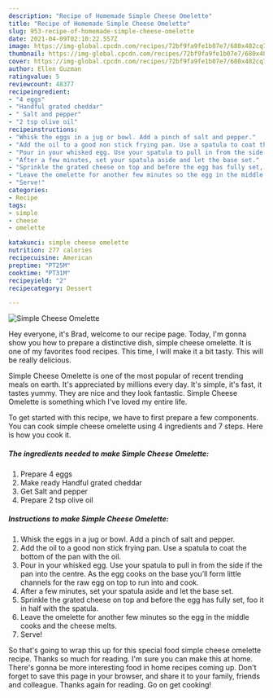 ```yaml
---
description: "Recipe of Homemade Simple Cheese Omelette"
title: "Recipe of Homemade Simple Cheese Omelette"
slug: 953-recipe-of-homemade-simple-cheese-omelette
date: 2021-04-09T02:10:22.557Z
image: https://img-global.cpcdn.com/recipes/72bf9fa9fe1b07e7/680x482cq70/simple-cheese-omelette-recipe-main-photo.jpg
thumbnail: https://img-global.cpcdn.com/recipes/72bf9fa9fe1b07e7/680x482cq70/simple-cheese-omelette-recipe-main-photo.jpg
cover: https://img-global.cpcdn.com/recipes/72bf9fa9fe1b07e7/680x482cq70/simple-cheese-omelette-recipe-main-photo.jpg
author: Ellen Guzman
ratingvalue: 5
reviewcount: 48377
recipeingredient:
- "4 eggs"
- "Handful grated cheddar"
- " Salt and pepper"
- "2 tsp olive oil"
recipeinstructions:
- "Whisk the eggs in a jug or bowl. Add a pinch of salt and pepper."
- "Add the oil to a good non stick frying pan. Use a spatula to coat the bottom of the pan with the oil."
- "Pour in your whisked egg. Use your spatula to pull in from the side if the pan into the centre. As the egg cooks on the base you’ll form little channels for the raw egg on top to run into and cook."
- "After a few minutes, set your spatula aside and let the base set."
- "Sprinkle the grated cheese on top and before the egg has fully set, foo it in half with the spatula."
- "Leave the omelette for another few minutes so the egg in the middle cooks and the cheese melts."
- "Serve!"
categories:
- Recipe
tags:
- simple
- cheese
- omelette

katakunci: simple cheese omelette 
nutrition: 277 calories
recipecuisine: American
preptime: "PT25M"
cooktime: "PT31M"
recipeyield: "2"
recipecategory: Dessert

---
```



![Simple Cheese Omelette](https://img-global.cpcdn.com/recipes/72bf9fa9fe1b07e7/680x482cq70/simple-cheese-omelette-recipe-main-photo.jpg)

Hey everyone, it's Brad, welcome to our recipe page. Today, I'm gonna show you how to prepare a distinctive dish, simple cheese omelette. It is one of my favorites food recipes. This time, I will make it a bit tasty. This will be really delicious.

Simple Cheese Omelette is one of the most popular of recent trending meals on earth. It's appreciated by millions every day. It's simple, it's fast, it tastes yummy. They are nice and they look fantastic. Simple Cheese Omelette is something which I've loved my entire life.




To get started with this recipe, we have to first prepare a few components. You can cook simple cheese omelette using 4 ingredients and 7 steps. Here is how you cook it.

<!--inarticleads1-->

##### The ingredients needed to make Simple Cheese Omelette:

1. Prepare 4 eggs
1. Make ready Handful grated cheddar
1. Get  Salt and pepper
1. Prepare 2 tsp olive oil




<!--inarticleads2-->

##### Instructions to make Simple Cheese Omelette:

1. Whisk the eggs in a jug or bowl. Add a pinch of salt and pepper.
1. Add the oil to a good non stick frying pan. Use a spatula to coat the bottom of the pan with the oil.
1. Pour in your whisked egg. Use your spatula to pull in from the side if the pan into the centre. As the egg cooks on the base you’ll form little channels for the raw egg on top to run into and cook.
1. After a few minutes, set your spatula aside and let the base set.
1. Sprinkle the grated cheese on top and before the egg has fully set, foo it in half with the spatula.
1. Leave the omelette for another few minutes so the egg in the middle cooks and the cheese melts.
1. Serve!




So that's going to wrap this up for this special food simple cheese omelette recipe. Thanks so much for reading. I'm sure you can make this at home. There's gonna be more interesting food in home recipes coming up. Don't forget to save this page in your browser, and share it to your family, friends and colleague. Thanks again for reading. Go on get cooking!
